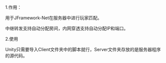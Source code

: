 1.作用：

用于JFramework-Net在服务器中进行玩家匹配。

中继转发支持自动分配房间，内网穿透支持自动分配IP和端口。

2.使用

Unity只需要导入Client文件夹中的脚本就行，Server文件夹存放的是服务器程序的源代码。
